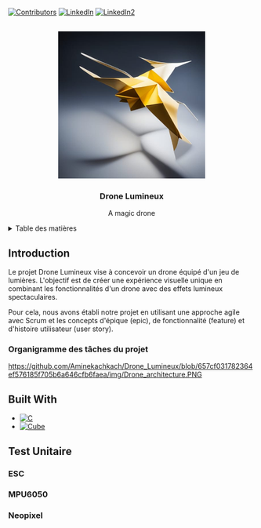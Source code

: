 [![Contributors][contributors-shield]][contributors-url]
[![LinkedIn][linkedin-shield]][linkedin-url]
[![LinkedIn2][linkedin-shield2]][linkedin-url2]


<!-- PROJECT LOGO -->
<br />
<div align="center">
  <a href="https://github.com/Aminekachkach/Drone_Lumineux">
    <img src="img/logo.jpg" alt="Logo" width="300" height="300">
  </a>

<h3 align="center">Drone Lumineux</h3>

  <p align="center">
    A magic drone
</div>


<!-- TABLE OF CONTENTS -->
<details>
  <summary>Table des matières</summary>
  <ol>
    <li>
      <a href="#Introduction">Introduction</a>
      <ul>
        <li><a href="#organigramme-des-tâches-du-projet">Organigramme des tâches du projet</a </li>
        <li><a href="#architecture-générale">Architecture générale</a </li>
      </ul>
    </li>
    <li>
      <a href="#built-with">Build with</a>
    </li>
    <li>
      <a href="#test-initaire">Test Unitaire</a>
    <ul>
        </li><a href="#ESC">ESC</a></li>
        <li><a href="#MPU6050">MPU6050</a></li>
        <li><a href="#Neopixel">Neopixel</a></li>
    </ul>

  </ol>
</details>

## Introduction  
Le projet Drone Lumineux vise à concevoir un drone équipé d'un jeu de lumières. L'objectif est de créer une expérience visuelle unique en combinant les fonctionnalités d'un drone avec des effets lumineux spectaculaires.

Pour cela,  nous avons établi notre projet en utilisant une approche agile avec Scrum et les concepts d'épique (epic), de fonctionnalité (feature) et d'histoire utilisateur (user story). 

### Organigramme des tâches du projet

https://github.com/Aminekachkach/Drone_Lumineux/blob/657cf031782364ef576185f705b6a646cfb6faea/img/Drone_architecture.PNG

## Built With

* [![C][C.js]][C-url]
* [![Cube][Cube.js]][Cube-url]


## Test Unitaire

### ESC

### MPU6050

### Neopixel


<!-- MARKDOWN LINKS & IMAGES -->
<!-- https://www.markdownguide.org/basic-syntax/#reference-style-links -->
[contributors-shield]:https://img.shields.io/badge/CONTRIBUTORS-2-green
[contributors-url]: https://github.com/Aminekachkach/Drone_Lumineux/graphs/contributors
[linkedin-shield]: https://img.shields.io/badge/-LinkedIn-black.svg?style=for-the-badge&logo=linkedin&colorB=555
[linkedin-url]: https://www.linkedin.com/in/bilal-marecar/
[linkedin-shield2]: https://img.shields.io/badge/-LinkedIn-black.svg?style=for-the-badge&logo=linkedin&colorB=555
[linkedin-url2]: https://www.linkedin.com/in/amine-kachkach/
[product-screenshot]: images/screenshot.png
[C.js]: https://img.shields.io/badge/LanguageC-darkblue
[C-url]: https://www.gnu.org/software/gnu-c-manual/gnu-c-manual.html
[Cube.js]: https://img.shields.io/badge/STM32Cube-lightblue
[Cube-url]: https://www.st.com/en/ecosystems/stm32cube.html/

